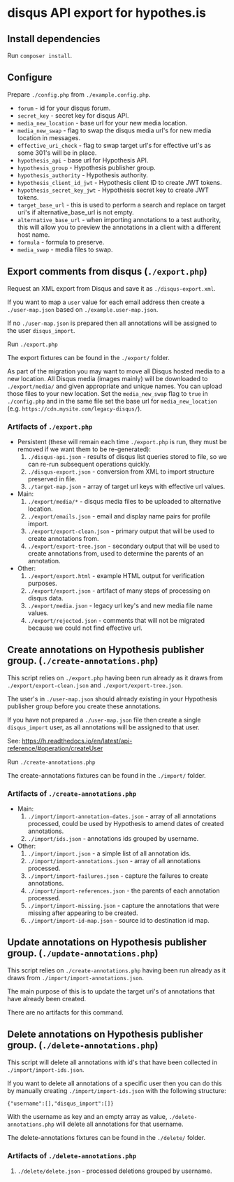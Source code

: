 # disqus API export for hypothes.is

## Install dependencies

Run `composer install`.

## Configure

Prepare `./config.php` from `./example.config.php`. 

* `forum` - id for your disqus forum.
* `secret_key` - secret key for disqus API.
* `media_new_location` - base url for your new media location.
* `media_new_swap` - flag to swap the disqus media url's for new media location in messages.
* `effective_uri_check` - flag to swap target url's for effective url's as some 301's will be in place.
* `hypothesis_api` - base url for Hypothesis API.
* `hypothesis_group` - Hypothesis publisher group.
* `hypothesis_authority` - Hypothesis authority.
* `hypothesis_client_id_jwt` - Hypothesis client ID to create JWT tokens.
* `hypothesis_secret_key_jwt` - Hypothesis secret key to create JWT tokens.
* `target_base_url` - this is used to perform a search and replace on target uri's if alternative_base_url is not empty.
* `alternative_base_url` - when importing annotations to a test authority, this will allow you to preview the annotations in a client with a different host name.
* `formula` - formula to preserve.
* `media_swap` - media files to swap.

## Export comments from disqus (`./export.php`)

Request an XML export from Disqus and save it as `./disqus-export.xml`.

If you want to map a `user` value for each email address then create a `./user-map.json` based on `./example.user-map.json`.

If no `./user-map.json` is prepared then all annotations will be assigned to the user `disqus_import`.

Run `./export.php`

The export fixtures can be found in the `./export/` folder.

As part of the migration you may want to move all Disqus hosted media to a new location. All Disqus media (images mainly) will be downloaded to `./export/media/` and given appropriate and unique names. You can upload those files to your new location. Set the `media_new_swap` flag to `true` in `./config.php` and in the same file set the base url for `media_new_location` (e.g. `https://cdn.mysite.com/legacy-disqus/`).

### Artifacts of `./export.php`

* Persistent (these will remain each time `./export.php` is run, they must be removed if we want them to be re-generated):
    1. `./disqus-api.json` - results of disqus list queries stored to file, so we can re-run subsequent operations quickly.
    1. `./disqus-export.json` - conversion from XML to import structure preserved in file.
    1. `./target-map.json` - array of target url keys with effective url values.
* Main:
    1. `./export/media/*` - disqus media files to be uploaded to alternative location.
    1. `./export/emails.json` - email and display name pairs for profile import.
    1. `./export/export-clean.json` - primary output that will be used to create annotations from.
    1. `./export/export-tree.json` - secondary output that will be used to create annotations from, used to determine the parents of an annotation.
* Other:
    1. `./export/export.html` - example HTML output for verification purposes.
    1. `./export/export.json` - artifact of many steps of processing on disqus data.
    1. `./export/media.json` - legacy url key's and new media file name values.
    1. `./export/rejected.json` - comments that will not be migrated because we could not find effective url.

## Create annotations on Hypothesis publisher group. (`./create-annotations.php`)

This script relies on `./export.php` having been run already as it draws from `./export/export-clean.json` and `./export/export-tree.json`.

The user's in `./user-map.json` should already existing in your Hypothesis publisher group before you create these annotations.

If you have not prepared a `./user-map.json` file then create a single `disqus_import` user, as all annotations will be assigned to that user.

See: https://h.readthedocs.io/en/latest/api-reference/#operation/createUser

Run `./create-annotations.php`

The create-annotations fixtures can be found in the `./import/` folder.

### Artifacts of `./create-annotations.php`

* Main:
    1. `./import/import-annotation-dates.json` - array of all annotations processed, could be used by Hypothesis to amend dates of created annotations.
    1. `./import/ids.json` - annotations ids grouped by username.
* Other:
    1. `./import/import.json` - a simple list of all annotation ids.
    1. `./import/import-annotations.json` - array of all annotations processed.
    1. `./import/import-failures.json` - capture the failures to create annotations.
    1. `./import/import-references.json` - the parents of each annotation processed.
    1. `./import/import-missing.json` - capture the annotations that were missing after appearing to be created.
    1. `./import/import-id-map.json` - source id to destination id map.
    
## Update annotations on Hypothesis publisher group. (`./update-annotations.php`)

This script relies on `./create-annotations.php` having been run already as it draws from `./import/import-annotations.json`.

The main purpose of this is to update the target uri's of annotations that have already been created.

There are no artifacts for this command.

## Delete annotations on Hypothesis publisher group. (`./delete-annotations.php`)

This script will delete all annotations with id's that have been collected in `./import/import-ids.json`.

If you want to delete all annotations of a specific user then you can do this by manually creating `./import/import-ids.json` with the following structure:

```$json
{"username":[],"disqus_import":[]}
```
With the username as key and an empty array as value, `./delete-annotations.php` will delete all annotations for that username.

The delete-annotations fixtures can be found in the `./delete/` folder.

### Artifacts of `./delete-annotations.php`

1. `./delete/delete.json` - processed deletions grouped by username.
